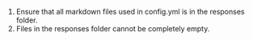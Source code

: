 1. Ensure that all markdown files used in config.yml is in the responses folder.
2. Files in the responses folder cannot be completely empty.
